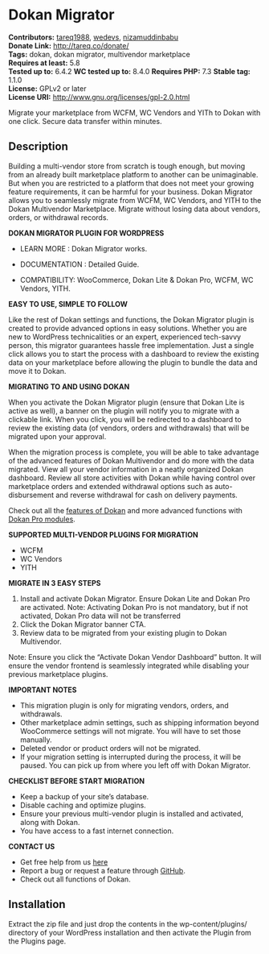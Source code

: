 # Dokan Migrator
**Contributors:** [tareq1988](https://profiles.wordpress.org/tareq1988/), [wedevs](https://profiles.wordpress.org/wedevs/), [nizamuddinbabu](https://profiles.wordpress.org/nizamuddinbabu/)  
**Donate Link:** http://tareq.co/donate/  
**Tags:** dokan, dokan migrator, multivendor marketplace  
**Requires at least:** 5.8  
**Tested up to:** 6.4.2
**WC tested up to:** 8.4.0
**Requires PHP:** 7.3
**Stable tag:** 1.1.0  
**License:** GPLv2 or later  
**License URI:** http://www.gnu.org/licenses/gpl-2.0.html

Migrate your marketplace from WCFM, WC Vendors and YITh to Dokan with one click. Secure data transfer within minutes.

## Description

Building a multi-vendor store from scratch is tough enough, but moving from an already built marketplace platform to another can be unimaginable. But when you are restricted to a platform that does not meet your growing feature requirements, it can be harmful for your business. Dokan Migrator allows you to seamlessly migrate from WCFM, WC Vendors, and YITH to the Dokan Multivendor Marketplace. Migrate without losing data about vendors, orders, or withdrawal records.

**DOKAN MIGRATOR PLUGIN FOR WORDPRESS**

- LEARN MORE :  Dokan Migrator works.

- DOCUMENTATION : Detailed Guide.

- COMPATIBILITY: WooCommerce, Dokan Lite & Dokan Pro, WCFM, WC Vendors, YITH.

**EASY TO USE, SIMPLE TO FOLLOW**

Like the rest of Dokan settings and functions, the Dokan Migrator plugin is created to provide advanced options in easy solutions. Whether you are new to WordPress technicalities or an expert, experienced tech-savvy person, this migrator guarantees hassle free implementation. Just a single click allows you to start the process with a dashboard to review the existing data on your marketplace before allowing the plugin to bundle the data and move it to Dokan.


**MIGRATING TO AND USING DOKAN**

When you activate the Dokan Migrator plugin (ensure that Dokan Lite is active as well), a banner on the plugin will notify you to migrate with a clickable link. When you click, you will be redirected to a dashboard to review the existing data (of vendors, orders and withdrawals) that will be migrated upon your approval.

When the migration process is complete, you will be able to take advantage of the advanced features of Dokan Multivendor and do more with the data migrated. View all your vendor information in a neatly organized Dokan dashboard. Review all store activities with Dokan while having control over marketplace orders and extended withdrawal options such as auto-disbursement and reverse withdrawal for cash on delivery payments.

Check out all the [features of Dokan](https://wedevs.com/dokan/features/) and more advanced functions with [Dokan Pro modules](https://wedevs.com/dokan/modules/).

**SUPPORTED MULTI-VENDOR PLUGINS FOR MIGRATION**

- WCFM
- WC Vendors
- YITH

**MIGRATE IN 3 EASY STEPS**

1. Install and activate Dokan Migrator. Ensure Dokan Lite and Dokan Pro are activated.
   Note: Activating Dokan Pro is not mandatory, but if not activated, Dokan Pro data will not be transferred
2. Click the Dokan Migrator banner CTA.
3. Review data to be migrated from your existing plugin to Dokan Multivendor.

Note:  Ensure you click the “Activate Dokan Vendor Dashboard” button. It will ensure the vendor frontend is seamlessly integrated while disabling your previous marketplace plugins.

**IMPORTANT NOTES**

- This migration plugin is only for migrating vendors, orders, and withdrawals.
- Other marketplace admin settings, such as shipping information beyond WooCommerce settings will not migrate. You will have to set those manually.
- Deleted vendor or product orders will not be migrated.
- If your migration setting is interrupted during the process, it will be paused. You can pick up from where you left off with Dokan Migrator.

**CHECKLIST BEFORE START MIGRATION**

- Keep a backup of your site’s database.
- Disable caching and optimize plugins.
- Ensure your previous multi-vendor plugin is installed and activated, along with Dokan.
- You have access to a fast internet connection.

**CONTACT US**

- Get free help from us [here](https://wedevs.com/contact/)
- Report a bug or request a feature through [GitHub](https://github.com/weDevsOfficial/dokan).
- Check out all functions of Dokan.

## Installation

Extract the zip file and just drop the contents in the wp-content/plugins/ directory of your WordPress installation and then activate the Plugin from the Plugins page.


